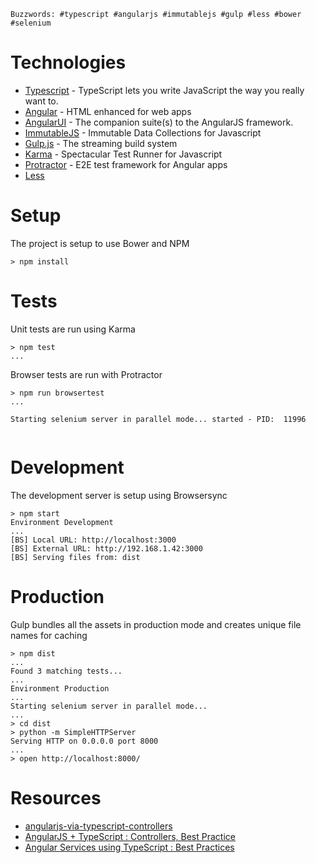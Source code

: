 `Buzzwords: #typescript #angularjs #immutablejs #gulp #less #bower #selenium`

Technologies
=

- [Typescript](http://www.typescriptlang.org/) - TypeScript lets you write JavaScript the way you really want to.
- [Angular](https://angularjs.org/) - HTML enhanced for web apps
- [AngularUI](http://angular-ui.github.io/) - The companion suite(s) to the AngularJS framework.
- [ImmutableJS](https://github.com/facebook/immutable-js) - Immutable Data Collections for Javascript
- [Gulp.js](http://gulpjs.com/) - The streaming build system
- [Karma](http://karma-runner.github.io/0.12/index.html) - Spectacular Test Runner for Javascript
- [Protractor](https://github.com/angular/protractor) - E2E test framework for Angular apps
- [Less](http://learnboost.github.io/stylus/)

Setup
=

The project is setup to use Bower and NPM


```
> npm install
```


Tests
=

Unit tests are run using Karma

```
> npm test
...
```



Browser tests are run with Protractor

```
> npm run browsertest
...

Starting selenium server in parallel mode... started - PID:  11996


```

Development
=

The development server is setup using Browsersync

```
> npm start
Environment Development
...
[BS] Local URL: http://localhost:3000
[BS] External URL: http://192.168.1.42:3000
[BS] Serving files from: dist
```

Production
=

Gulp bundles all the assets in production mode and creates unique file names for caching

```
> npm dist
...
Found 3 matching tests...
...
Environment Production
...
Starting selenium server in parallel mode...
...
> cd dist
> python -m SimpleHTTPServer
Serving HTTP on 0.0.0.0 port 8000
...
> open http://localhost:8000/
```

Resources
=

- [angularjs-via-typescript-controllers](http://kodeyak.wordpress.com/2014/02/12/angularjs-via-typescript-controllers/)
- [AngularJS + TypeScript : Controllers, Best Practice](https://www.youtube.com/watch?v=WdtVn_8K17E)
- [Angular Services using TypeScript : Best Practices](https://www.youtube.com/watch?v=Yis8m3BdnEM)